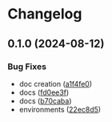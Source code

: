 # Changelog

## 0.1.0 (2024-08-12)


### Bug Fixes

* doc creation ([a1f4fe0](https://github.com/LunchTimeCode/hay/commit/a1f4fe093de001c415ce86b67b0ced96a04ad50c))
* docs ([fd0ee3f](https://github.com/LunchTimeCode/hay/commit/fd0ee3f6995b1aa968f8b87dcc2cbcbd4e1495a7))
* docs ([b70caba](https://github.com/LunchTimeCode/hay/commit/b70cabad565b1d1d877a6d843912287d46a55676))
* environments ([22ec8d5](https://github.com/LunchTimeCode/hay/commit/22ec8d5edd8f698a9ae856f24c82466c14cbff29))

